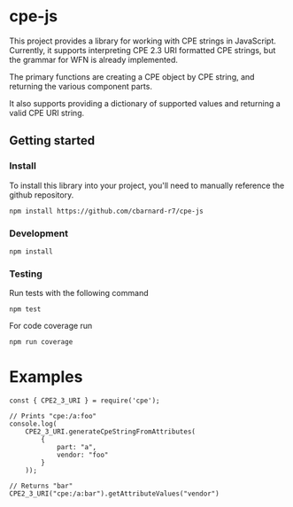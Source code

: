 # cpe-js

This project provides a library for working with CPE strings in JavaScript. Currently, it supports 
interpreting CPE 2.3 URI formatted CPE strings, but the grammar for WFN is already implemented.

The primary functions are creating a CPE object by CPE string, and returning the various component parts.

It also supports providing a dictionary of supported values and returning a valid CPE URI string.

## Getting started

### Install

To install this library into your project, you'll need to manually reference the github repository.

```
npm install https://github.com/cbarnard-r7/cpe-js
```

### Development

```
npm install
```

### Testing

Run tests with the following command

```
npm test
```

For code coverage run

```
npm run coverage
```

# Examples

```
const { CPE2_3_URI } = require('cpe');

// Prints "cpe:/a:foo"
console.log(
    CPE2_3_URI.generateCpeStringFromAttributes(
        {
            part: "a", 
            vendor: "foo"
        }
    ));

// Returns "bar"
CPE2_3_URI("cpe:/a:bar").getAttributeValues("vendor")

```
